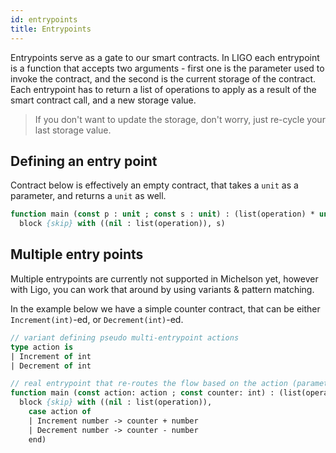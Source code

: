 ```yaml
---
id: entrypoints
title: Entrypoints
---
```


Entrypoints serve as a gate to our smart contracts. In LIGO each entrypoint is a function that accepts two arguments - first one is the parameter used to invoke the contract, and the second is the current storage of the contract. Each entrypoint has to return a list of operations to apply as a result of the smart contract call, and a new storage value.

> If you don't want to update the storage, don't worry, just re-cycle your last storage value.

## Defining an entry point

Contract below is effectively an empty contract, that takes a `unit` as a parameter, and returns a `unit` as well.

<!--DOCUSAURUS_CODE_TABS-->
<!--Pascaligo-->
```Pascal
function main (const p : unit ; const s : unit) : (list(operation) * unit) is
  block {skip} with ((nil : list(operation)), s)
```
<!--END_DOCUSAURUS_CODE_TABS-->

## Multiple entry points

Multiple entrypoints are currently not supported in Michelson yet, however with Ligo, you can work that around by using variants & pattern matching.

In the example below we have a simple counter contract, that can be either `Increment(int)`-ed, or `Decrement(int)`-ed.

<!--DOCUSAURUS_CODE_TABS-->
<!--Pascaligo-->
```Pascal
// variant defining pseudo multi-entrypoint actions
type action is
| Increment of int
| Decrement of int

// real entrypoint that re-routes the flow based on the action (parameter) provided
function main (const action: action ; const counter: int) : (list(operation) * int) is
  block {skip} with ((nil : list(operation)),
    case action of
    | Increment number -> counter + number
    | Decrement number -> counter - number
    end)
```


<!--END_DOCUSAURUS_CODE_TABS-->
